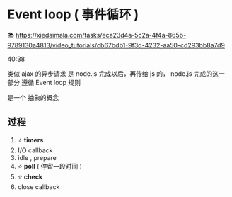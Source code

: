 # Event loop ( 事件循环 )

:books: https://xiedaimala.com/tasks/eca23d4a-5c2a-4f4a-865b-9789130a4813/video_tutorials/cb67bdb1-9f3d-4232-aa50-cd293bb8a7d9

40:38

类似 ajax 的异步请求 是 node.js 完成以后，再传给 js 的， node.js 完成的这一部分 遵循 Event loop 规则

是一个 抽象的概念

## 过程

1. :star: **timers**
2. I/O callback
3. idle , prepare
4. :star: **poll** ( 停留一段时间 )
5. :star: **check**
6. close callback
